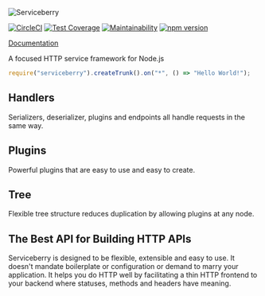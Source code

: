 ![Serviceberry](https://serviceberry.js.org/img/serviceberry.svg)

[![CircleCI](https://circleci.com/gh/bob-gray/serviceberry.svg?style=svg)](https://circleci.com/gh/bob-gray/serviceberry)
[![Test Coverage](https://api.codeclimate.com/v1/badges/8df2be2193274eaf29a9/test_coverage)](https://codeclimate.com/github/bob-gray/serviceberry/test_coverage)
[![Maintainability](https://api.codeclimate.com/v1/badges/8df2be2193274eaf29a9/maintainability)](https://codeclimate.com/github/bob-gray/serviceberry/maintainability)
[![npm version](https://badge.fury.io/js/serviceberry.svg)](https://badge.fury.io/js/serviceberry)

[Documentation](https://serviceberry.js.org)

A focused HTTP service framework for Node.js

```javascript
require("serviceberry").createTrunk().on("*", () => "Hello World!");
```

Handlers
--------

Serializers, deserializer, plugins and endpoints all handle requests in the same way.


Plugins
-------

Powerful plugins that are easy to use and easy to create.

Tree
----

Flexible tree structure reduces duplication by allowing plugins at any node.

The Best API for Building HTTP APIs
-----------------------------------

Serviceberry is designed to be flexible, extensible and easy to use. It doesn't mandate
boilerplate or configuration or demand to marry your application. It helps you do HTTP well by facilitating
a thin HTTP frontend to your backend where statuses, methods and headers have meaning.
